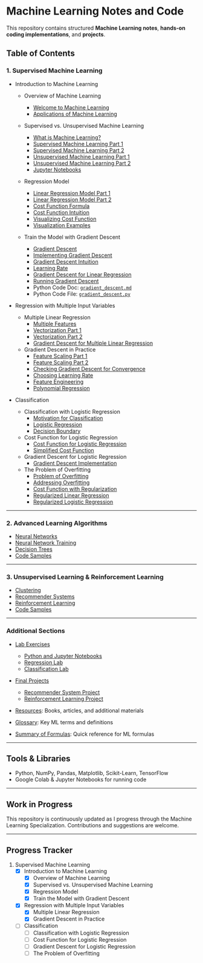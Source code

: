 # Machine Learning Notes and Code
This repository contains structured **Machine Learning notes**, **hands-on coding implementations**, and **projects**.

## Table of Contents

### 1. Supervised Machine Learning
- Introduction to Machine Learning
  - Overview of Machine Learning
      - [Welcome to Machine Learning](1_Supervised_Learning/Introduction/Overview/Welcome_to_Machine_Learning.md)
      - [Applications of Machine Learning](1_Supervised_Learning/Introduction/Overview/Applications_of_Machine_Learning.md)
        
  - Supervised vs. Unsupervised Machine Learning
      - [What is Machine Learning?](1_Supervised_Learning/Introduction/Supervised/What_is_Machine_Learning.md)
      - [Supervised Machine Learning Part 1](1_Supervised_Learning/Introduction/Supervised/Supervised_Machine_Learning_Part_1.md)
      - [Supervised Machine Learning Part 2](1_Supervised_Learning/Introduction/Supervised/Supervised_Machine_Learning_Part_2.md)
      - [Unsupervised Machine Learning Part 1](1_Supervised_Learning/Introduction/Supervised/Unsupervised_Learning_Part_1.md)
      - [Unsupervised Machine Learning Part 2](1_Supervised_Learning/Introduction/Supervised/Unsupervised_Learning__Part_2.md)
      - [Jupyter Notebooks](1_Supervised_Learning/Introduction/Supervised/Jupyter_Notebook.md)

  - Regression Model
      - [Linear Regression Model Part 1](1_Supervised_Learning/Introduction/Regression_Model/Linear_Regression_Model_Part_1.md)
      - [Linear Regression Model Part 2](1_Supervised_Learning/Introduction/Regression_Model/Linear_Regression_Model_Part_2.md)
      - [Cost Function Formula](1_Supervised_Learning/Introduction/Regression_Model/Cost_Function_Formula.md)
      - [Cost Function Intuition](1_Supervised_Learning/Introduction/Regression_Model/Cost_Function_Intuition.md)
      - [Visualizing Cost Function](1_Supervised_Learning/Introduction/Regression_Model/Visualizing_Cost_Function.md)
      - [Visualization Examples](1_Supervised_Learning/Introduction/Regression_Model/Visualization_Examples.md)
   
  - Train the Model with Gradient Descent
      - [Gradient Descent](1_Supervised_Learning/Introduction/Gradient_Descent/Gradient_Descent.md)
      - [Implementing Gradient Descent](1_Supervised_Learning/Introduction/Gradient_Descent/Implementing_Gradient_Descent.md)
      - [Gradient Descent Intuition](1_Supervised_Learning/Introduction/Gradient_Descent/Gradient_Descent_Intuition.md)
      - [Learning Rate](1_Supervised_Learning/Introduction/Gradient_Descent/Learning_Rate.md)
      - [Gradient Descent for Linear Regression](1_Supervised_Learning/Introduction/Gradient_Descent/Gradient_Descent_for_Linear_Regression.md)
      - [Running Gradient Descent](1_Supervised_Learning/Introduction/Gradient_Descent/Running_Gradient_Descent.md)
      - Python Code Doc: [`gradient_descent.md`](1_Supervised_Learning/Introduction/Gradient_Descent/gradient_descent_doc.md)
      - Python Code File: [`gradient_descent.py`](1_Supervised_Learning/Introduction/Gradient_Descent/gradient_descent.py)
    


- Regression with Multiple Input Variables
  - Multiple Linear Regression
      - [Multiple Features](1_Supervised_Learning/Regression/Multiple_Linear_Regression/Multiple_Features.md)
      - [Vectorization Part 1](1_Supervised_Learning/Regression/Multiple_Linear_Regression/Vectorization_Part_1.md)
      - [Vectorization Part 2](1_Supervised_Learning/Regression/Multiple_Linear_Regression/Vectorization_Part_2.md)
      - [Gradient Descent for Multiple Linear Regression](1_Supervised_Learning/Regression/Multiple_Linear_Regression/Gradient_Descent_for_Multiple_Linear_Regression.md)
  - Gradient Descent in Practice
      - [Feature Scaling Part 1](1_Supervised_Learning/Regression/Gradient_in_Practice/Feature_Scaling_Part_1.md)
      - [Feature Scaling Part 2](1_Supervised_Learning/Regression/Gradient_in_Practice/Feature_Scaling_Part_2.md)
      - [Checking Gradient Descent for Convergence](1_Supervised_Learning/Regression/Gradient_in_Practice/Checking_Gradient_Descent_for_Convergence.md)
      - [Choosing Learning Rate](1_Supervised_Learning/Regression/Gradient_in_Practice/Choosing_Learning_Rate.md)
      - [Feature Engineering](1_Supervised_Learning/Regression/Gradient_in_Practice/Feature_Engineering.md)
      - [Polynomial Regression](1_Supervised_Learning/Regression/Gradient_in_Practice/Polynomial_Regression.md)
        
       
- Classification
    - Classification with Logistic Regression
      - [Motivation for Classification](1_Supervised_Learning/Classification/Logistic_Regression/Motivation.md)
      - [Logistic Regression](1_Supervised_Learning/Classification/Logistic_Regression/Logistic_Regression.md)
      - [Decision Boundary](1_Supervised_Learning/Classification/Logistic_Regression/Decision_Boundary.md)
    - Cost Function for Logistic Regression
      - [Cost Function for Logistic Regression](1_Supervised_Learning/Classification/Cost_Function/Cost_Function.md)
      - [Simplified Cost Function](1_Supervised_Learning/Classification/Cost_Function/Simplified_Cost_Function.md)
    - Gradient Descent for Logistic Regression
      - [Gradient Descent Implementation](1_Supervised_Learning/Classification/Gradient_Descent/Gradient_Descent_Implementation.md)
    - The Problem of Overfitting
      - [Problem of Overfitting](1_Supervised_Learning/Classification/Overfitting/Problem_of_Overfitting.md)
      - [Addressing Overfitting](1_Supervised_Learning/Classification/Overfitting/Addressing_Overfitting.md)
      - [Cost Function with Regularization](1_Supervised_Learning/Classification/Overfitting/Regularization.md)
      - [Regularized Linear Regression](1_Supervised_Learning/Classification/Overfitting/Regularized_Linear_Regression.md)
      - [Regularized Logistic Regression](1_Supervised_Learning/Classification/Overfitting/Regularized_Logistic_Regression.md)

---

### 2. Advanced Learning Algorithms
- [Neural Networks](2_Advanced_Learning_Algorithms/Neural_Networks.md)
- [Neural Network Training](2_Advanced_Learning_Algorithms/NN_Training.md)
- [Decision Trees](2_Advanced_Learning_Algorithms/Decision_Trees.md)
- [Code Samples](2_Advanced_Learning_Algorithms/Code_Samples/)

---

### 3. Unsupervised Learning & Reinforcement Learning
- [Clustering](3_Unsupervised_Learning/Clustering.md)
- [Recommender Systems](3_Unsupervised_Learning/Recommender_Systems.md)
- [Reinforcement Learning](3_Unsupervised_Learning/Reinforcement_Learning.md)
- [Code Samples](3_Unsupervised_Learning/Code_Samples/)

---

### Additional Sections
- [Lab Exercises](Lab_Exercises/)
  - [Python and Jupyter Notebooks](Lab_Exercises/Python_and_Jupyter_Notebooks.ipynb)
  - [Regression Lab](Lab_Exercises/Regression_Lab.ipynb)
  - [Classification Lab](Lab_Exercises/Classification_Lab.ipynb)

- [Final Projects](Final_Projects/)
  - [Recommender System Project](Final_Projects/Project1_Recommender_System.ipynb)
  - [Reinforcement Learning Project](Final_Projects/Project2_Reinforcement_Learning.ipynb)

- [Resources](Resources.md): Books, articles, and additional materials
- [Glossary](Glossary.md): Key ML terms and definitions
- [Summary of Formulas](Summary_Formulas.md): Quick reference for ML formulas

---

## Tools & Libraries
- Python, NumPy, Pandas, Matplotlib, Scikit-Learn, TensorFlow
- Google Colab & Jupyter Notebooks for running code

---

## Work in Progress
This repository is continuously updated as I progress through the Machine Learning Specialization. Contributions and suggestions are welcome.

---

## Progress Tracker
  1. Supervised Machine Learning
      - [x] Introduction to Machine Learning
        - [x] Overview of Machine Learning
        - [x] Supervised vs. Unsupervised Machine Learning
        - [x] Regression Model   
        - [x] Train the Model with Gradient Descent
      - [x] Regression with Multiple Input Variables
        - [x] Multiple Linear Regression
        - [x] Gradient Descent in Practice       
      - [ ] Classification
        - [ ] Classification with Logistic Regression
        - [ ] Cost Function for  Logistic Regression
        - [ ] Gradient Descent for Logistic Regression
        - [ ] The Problem of Overfitting
